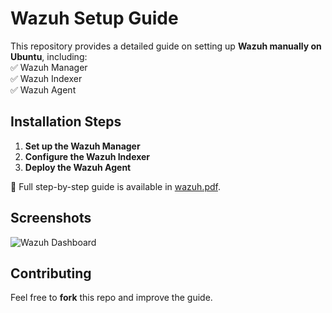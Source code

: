 # Wazuh Setup Guide  

This repository provides a detailed guide on setting up **Wazuh manually on Ubuntu**, including:  
✅ Wazuh Manager  
✅ Wazuh Indexer  
✅ Wazuh Agent  

## Installation Steps  
1. **Set up the Wazuh Manager**  
2. **Configure the Wazuh Indexer**  
3. **Deploy the Wazuh Agent**  

📌 Full step-by-step guide is available in [wazuh.pdf](./wazuh.pdf).  

## Screenshots  
![Wazuh Dashboard]()  

## Contributing  
Feel free to **fork** this repo and improve the guide.  

